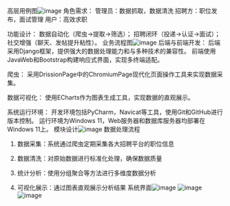 高层用例图![image](https://github.com/user-attachments/assets/2f89f8ed-4527-4891-996c-e43345d6d1f4)
角色需求：
管理员：数据抓取，数据清洗
招聘方：职位发布，面试管理
用户：高效求职

功能设计：
数据自动化（爬虫→提取→筛选）；
招聘闭环（投递→认证→面试）；
社交增强（聊天、发帖提升粘性）。
业务流程图![image](https://github.com/user-attachments/assets/af3b575f-09a2-4226-990d-baeec8db6a97)
后端与前端开发：
后端采用Django框架，提供强大的数据处理能力和与多种技术的兼容性。
前端使用JavaWeb和Bootstrap构建响应式界面，实现多终端适配。

爬虫：
采用DrissionPage中的ChromiumPage现代化页面操作工具来实现数据采集。

数据可视化：
使用ECharts作为图表生成工具，实现数据的直观展示。

系统运行环境：
开发环境包括PyCharm，Navicat等工具，使用Git和GitHub进行版本控制。
运行环境为Windows 11，Web服务器和数据库服务器均部署在Windows 11上。
模块设计![image](https://github.com/user-attachments/assets/591f8fe2-3d4c-41ee-b6f2-53bb1938091e)
数据处理流程
1. 数据采集：系统通过爬虫定期采集各大招聘平台的职位信息

2. 数据清洗：对原始数据进行标准化处理，确保数据质量

3. 统计分析：使用分组聚合等方法进行多维度数据分析

4. 可视化展示：通过图表直观展示分析结果
系统界面![image](https://github.com/user-attachments/assets/fc33806e-8115-47fb-a523-55f4c4745f14)
![image](https://github.com/user-attachments/assets/c2bb2985-f3da-4d26-9012-ee4764df23d7)
![image](https://github.com/user-attachments/assets/9eab86cf-7a3a-4fc8-9d4d-acd428e4d0a6)
